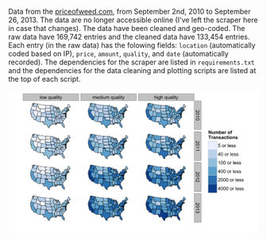 Data from the [priceofweed.com](http://priceofweed.com), from September 2nd, 2010 to September 26, 2013. The data are no longer accessible online (I've left the scraper here in case that changes). The data have been cleaned and geo-coded. The raw data have 169,742 entries and the cleaned data have 133,454 entries. Each entry (in the raw data) has the folowing fields: `location` (automatically coded based on IP), `price`, `amount`, `quality`, and `date` (automatically recorded). The dependencies for the scraper are listed in `requirements.txt` and the dependencies for the data cleaning and plotting scripts are listed at the top of each script.

![](./figures/density_map.png)
